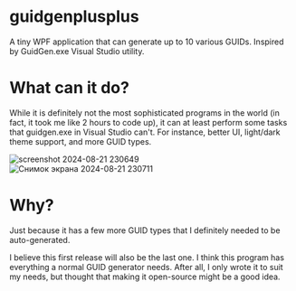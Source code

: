 # guidgenplusplus
A tiny WPF application that can generate up to 10 various GUIDs. Inspired by GuidGen.exe Visual Studio utility.

# What can it do?
While it is definitely not the most sophisticated programs in the world (in fact, it took me like 2 hours to code up), it can at least
perform some tasks that guidgen.exe in Visual Studio can't. For instance, better UI, light/dark theme support, and more GUID types.

![screenshot 2024-08-21 230649](https://github.com/user-attachments/assets/9b3e2508-7d59-4f0f-8bce-84208720d423)
<br />
![Снимок экрана 2024-08-21 230711](https://github.com/user-attachments/assets/d9cf0d15-d162-4334-a004-7cee948a375b)

# Why?
Just because it has a few more GUID types that I definitely needed to be auto-generated.

I believe this first release will also be the last one. I think this program has everything a normal GUID generator needs. After all, I only wrote it
to suit my needs, but thought that making it open-source might be a good idea.
